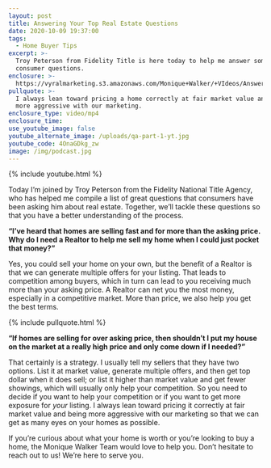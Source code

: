 ```yaml
---
layout: post
title: Answering Your Top Real Estate Questions
date: 2020-10-09 19:37:00
tags:
  - Home Buyer Tips
excerpt: >-
  Troy Peterson from Fidelity Title is here today to help me answer some great
  consumer questions.
enclosure: >-
  https://vyralmarketing.s3.amazonaws.com/Monique+Walker/+VIdeos/Answering+Your+Top+Real+Estate+Questions.mp4
pullquote: >-
  I always lean toward pricing a home correctly at fair market value and being
  more aggressive with our marketing.
enclosure_type: video/mp4
enclosure_time:
use_youtube_image: false
youtube_alternate_image: /uploads/qa-part-1-yt.jpg
youtube_code: 4OnaGDkg_zw
image: /img/podcast.jpg
---
```


{% include youtube.html %}

Today I’m joined by Troy Peterson from the Fidelity National Title Agency, who has helped me compile a list of great questions that consumers have been asking him about real estate. Together, we’ll tackle these questions so that you have a better understanding of the process.

**“I’ve heard that homes are selling fast and for more than the asking price. Why do I need a Realtor to help me sell my home when I could just pocket that money?”**

Yes, you could sell your home on your own, but the benefit of a Realtor is that we can generate multiple offers for your listing. That leads to competition among buyers, which in turn can lead to you receiving much more than your asking price. A Realtor can net you the most money, especially in a competitive market. More than price, we also help you get the best terms.

{% include pullquote.html %}

**“If homes are selling for over asking price, then shouldn’t I put my house on the market at a really high price and only come down if I needed?”**

That certainly is a strategy. I usually tell my sellers that they have two options. List it at market value, generate multiple offers, and then get top dollar when it does sell; or list it higher than market value and get fewer showings, which will usually only help your competition. So you need to decide if you want to help your competition or if you want to get more exposure for *your* listing. I always lean toward pricing it correctly at fair market value and being more aggressive with our marketing so that we can get as many eyes on your homes as possible.

If you’re curious about what your home is worth or you’re looking to buy a home, the Monique Walker Team would love to help you. Don’t hesitate to reach out to us\! We’re here to serve you.
